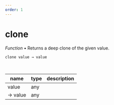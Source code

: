 ```yaml
---
order: 1
---
```

# clone

_Function_ &bull; Returns a deep clone of the given value.

<pre><code>clone value &rarr; value</code></pre>
<br>

| name | type | description |
|------|------|-------------|
|value|any||
|&rarr; value|any||




